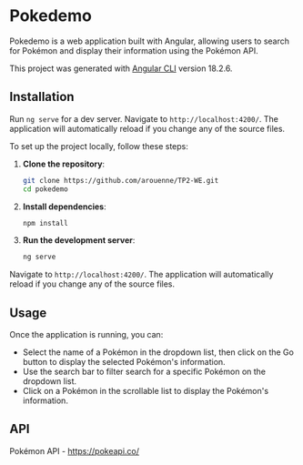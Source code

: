 # Pokedemo

Pokedemo is a web application built with Angular, allowing users to search for Pokémon and display their information using the Pokémon API.

This project was generated with [Angular CLI](https://github.com/angular/angular-cli) version 18.2.6.

## Installation

Run `ng serve` for a dev server. Navigate to `http://localhost:4200/`. The application will automatically reload if you change any of the source files.

To set up the project locally, follow these steps:

1. **Clone the repository**:

   ```bash
   git clone https://github.com/arouenne/TP2-WE.git
   cd pokedemo
2. **Install dependencies**:

    ```bash
    npm install
3. **Run the development server**:

    ```bash
    ng serve

Navigate to `http://localhost:4200/`. The application will automatically reload if you change any of the source files.

## Usage

Once the application is running, you can:

- Select the name of a Pokémon in the dropdown list, then click on the Go button to display the selected Pokémon's information.
- Use the search bar to filter search for a specific Pokémon on the dropdown list.
- Click on a Pokémon in the scrollable list to display the Pokémon's information.

## API

Pokémon API - <https://pokeapi.co/>
